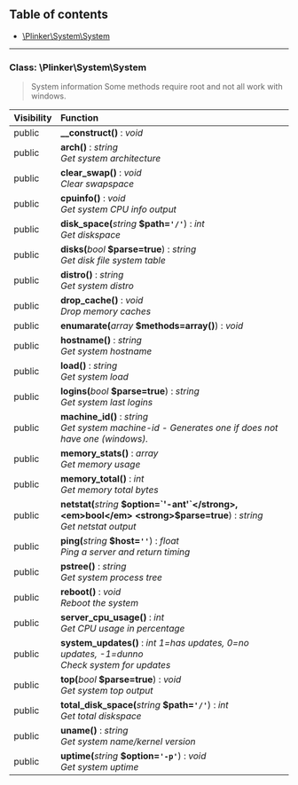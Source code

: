 ## Table of contents

- [\Plinker\System\System](#class-plinkersystemsystem)

<hr />

### Class: \Plinker\System\System

> System information Some methods require root and not all work with windows.

| Visibility | Function |
|:-----------|:---------|
| public | <strong>__construct()</strong> : <em>void</em> |
| public | <strong>arch()</strong> : <em>string</em><br /><em>Get system architecture</em> |
| public | <strong>clear_swap()</strong> : <em>void</em><br /><em>Clear swapspace</em> |
| public | <strong>cpuinfo()</strong> : <em>void</em><br /><em>Get system CPU info output</em> |
| public | <strong>disk_space(</strong><em>string</em> <strong>$path=`'/'`</strong>)</strong> : <em>int</em><br /><em>Get diskspace</em> |
| public | <strong>disks(</strong><em>bool</em> <strong>$parse=true</strong>)</strong> : <em>string</em><br /><em>Get disk file system table</em> |
| public | <strong>distro()</strong> : <em>string</em><br /><em>Get system distro</em> |
| public | <strong>drop_cache()</strong> : <em>void</em><br /><em>Drop memory caches</em> |
| public | <strong>enumarate(</strong><em>array</em> <strong>$methods=array()</strong>)</strong> : <em>void</em> |
| public | <strong>hostname()</strong> : <em>string</em><br /><em>Get system hostname</em> |
| public | <strong>load()</strong> : <em>string</em><br /><em>Get system load</em> |
| public | <strong>logins(</strong><em>bool</em> <strong>$parse=true</strong>)</strong> : <em>string</em><br /><em>Get system last logins</em> |
| public | <strong>machine_id()</strong> : <em>string</em><br /><em>Get system machine-id - Generates one if does not have one (windows).</em> |
| public | <strong>memory_stats()</strong> : <em>array</em><br /><em>Get memory usage</em> |
| public | <strong>memory_total()</strong> : <em>int</em><br /><em>Get memory total bytes</em> |
| public | <strong>netstat(</strong><em>string</em> <strong>$option=`'-ant'`</strong>, <em>bool</em> <strong>$parse=true</strong>)</strong> : <em>string</em><br /><em>Get netstat output</em> |
| public | <strong>ping(</strong><em>string</em> <strong>$host=`''`</strong>)</strong> : <em>float</em><br /><em>Ping a server and return timing</em> |
| public | <strong>pstree()</strong> : <em>string</em><br /><em>Get system process tree</em> |
| public | <strong>reboot()</strong> : <em>void</em><br /><em>Reboot the system</em> |
| public | <strong>server_cpu_usage()</strong> : <em>int</em><br /><em>Get CPU usage in percentage</em> |
| public | <strong>system_updates()</strong> : <em>int 1=has updates, 0=no updates, -1=dunno</em><br /><em>Check system for updates</em> |
| public | <strong>top(</strong><em>bool</em> <strong>$parse=true</strong>)</strong> : <em>void</em><br /><em>Get system top output</em> |
| public | <strong>total_disk_space(</strong><em>string</em> <strong>$path=`'/'`</strong>)</strong> : <em>int</em><br /><em>Get total diskspace</em> |
| public | <strong>uname()</strong> : <em>string</em><br /><em>Get system name/kernel version</em> |
| public | <strong>uptime(</strong><em>string</em> <strong>$option=`'-p'`</strong>)</strong> : <em>void</em><br /><em>Get system uptime</em> |

